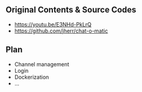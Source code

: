 

## Original Contents & Source Codes
- https://youtu.be/E3NHd-PkLrQ
- https://github.com/jherr/chat-o-matic


## Plan
- Channel management
- Login
- Dockerization
- ...

